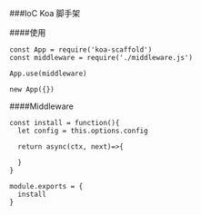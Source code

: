 ###IoC Koa 脚手架

####使用
```
const App = require('koa-scaffold')
const middleware = require('./middleware.js')

App.use(middleware)

new App({})
```

####Middleware
```
const install = function(){
  let config = this.options.config

  return async(ctx, next)=>{

  }
}

module.exports = {
  install
}
```
